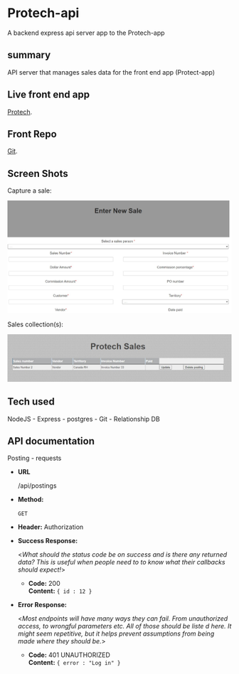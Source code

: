 # Protech-api
A backend express api server app to the Protech-app

## summary 

API server that manages sales data for the front end app (Protect-app)

## Live front end app

[Protech](https://protech-app.vercel.app/collection).

## Front Repo
[Git](https://github.com/dadetifa1/Protech-app).

## Screen Shots
Capture a sale:

![Landing Page](screen_shots/sales_entry.jpg)

Sales collection(s):

![sample results](screen_shots/sales_collections.jpg)

## Tech used 
NodeJS - Express - postgres - Git - Relationship DB

## API documentation

Posting - requests

* **URL**

  /api/postings

* **Method:**
  
  `GET`
* **Header:**
  Authorization
  
* **Success Response:**
  
  <_What should the status code be on success and is there any returned data? This is useful when people need to to know what their callbacks should expect!_>

  * **Code:** 200 <br />
    **Content:** `{ id : 12 }`
 
* **Error Response:**

  <_Most endpoints will have many ways they can fail. From unauthorized access, to wrongful parameters etc. All of those should be liste d here. It might seem repetitive, but it helps prevent assumptions from being made where they should be._>

  * **Code:** 401 UNAUTHORIZED <br />
    **Content:** `{ error : "Log in" }`
  


